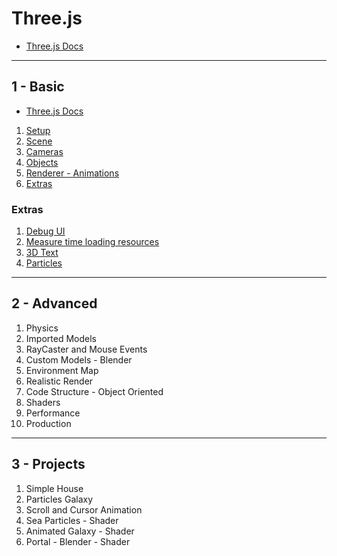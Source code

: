 # Three.js

* [Three.js Docs](https://threejs.org/docs/)


------

## 1 - Basic

* [Three.js Docs](https://threejs.org/docs/)

1. [Setup](https://github.com/ivanxavier7/three.js/tree/main/01%20-%20Basic#1---setup)
2. [Scene](https://github.com/ivanxavier7/three.js/tree/main/01%20-%20Basic#2---scene)
3. [Cameras](https://github.com/ivanxavier7/three.js/tree/main/01%20-%20Basic#3---cameras)
4. [Objects](https://github.com/ivanxavier7/three.js/tree/main/01%20-%20Basic#4---objects)
5. [Renderer - Animations](https://github.com/ivanxavier7/three.js/tree/main/01%20-%20Basic#5---renderer)
6. [Extras](https://github.com/ivanxavier7/three.js/tree/main/01%20-%20Basic#6---extras)

### Extras

1. [Debug UI](https://github.com/ivanxavier7/three.js/tree/main/01%20-%20Basic#61---debug-ui)
2. [Measure time loading resources](https://github.com/ivanxavier7/three.js/tree/main/01%20-%20Basic#62---measure-time-loading-resources)
3. [3D Text](https://github.com/ivanxavier7/three.js/tree/main/01%20-%20Basic#63---3d-text)
4. [Particles](https://github.com/ivanxavier7/three.js/tree/main/01%20-%20Basic#64---particles)


------


## 2 - Advanced

1. Physics
2. Imported Models
3. RayCaster and Mouse Events
4. Custom Models - Blender
5. Environment Map
6. Realistic Render
7. Code Structure - Object Oriented
8. Shaders
9. Performance
10. Production


------


## 3 - Projects

1. Simple House
2. Particles Galaxy
3. Scroll and Cursor Animation
4. Sea Particles - Shader
5. Animated Galaxy - Shader
6. Portal - Blender - Shader